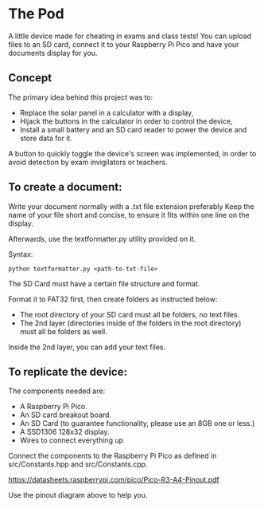 # The Pod

A little device made for cheating in exams and class tests! You can upload files to an SD card, connect it to your Raspberry Pi Pico and have your documents display for you.

## Concept

The primary idea behind this project was to:

- Replace the solar panel in a calculator with a display,
- Hijack the buttons in the calculator in order to control the device,
- Install a small battery and an SD card reader to power the device and store data for it.

A button to quickly toggle the device's screen was implemented, in order to avoid detection by exam invigilators or teachers.

## To create a document:

Write your document normally with a .txt file extension preferably
Keep the name of your file short and concise, to ensure it fits within one line on the display.

Afterwards, use the textformatter.py utility provided on it.

Syntax:

```
python textformatter.py <path-to-txt-file>
```

The SD Card must have a certain file structure and format.

Format it to FAT32 first, then create folders as instructed below:

- The root directory of your SD card must all be folders, no text files.
- The 2nd layer (directories inside of the folders in the root directory) must all be folders as well.

Inside the 2nd layer, you can add your text files. 

## To replicate the device:

The components needed are:

- A Raspberry Pi Pico.
- An SD card breakout board.
- An SD Card (to guarantee functionality, please use an 8GB one or less.)
- A SSD1306 128x32 display.
- Wires to connect everything up

Connect the components to the Raspberry Pi Pico as defined in src/Constants.hpp and src/Constants.cpp.

https://datasheets.raspberrypi.com/pico/Pico-R3-A4-Pinout.pdf

Use the pinout diagram above to help you.

